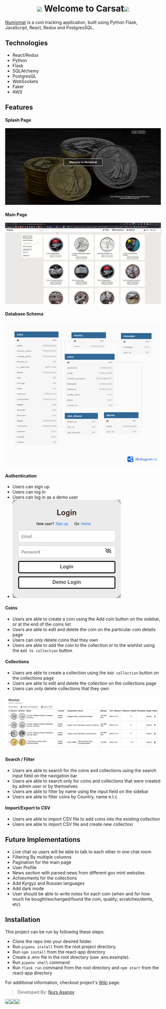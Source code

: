 <div align="center">
  <h1><img src="https://media.giphy.com/media/JWKu8gbMby8De/giphy.gif" width="25px">
  Welcome to Carsat<img src="https://media.giphy.com/media/JWKu8gbMby8De/giphy.gif" width="25px"></h1>
</div>

[Numizmat](https://carsat-emir.onrender.com/) is a coin tracking application, built using Python Flask, JavaScript, React, Redux and PostgresSQL.

## Technologies

- React/Redux
- Python
- Flask
- SQLAlchemy
- PostgresQL
- WebSockets
- Faker
- AWS

## Features

#### Splash Page

![db](https://github.com/nasanov/numizmat/blob/main/docs/splash.png)

#### Main Page

![db](https://github.com/nasanov/numizmat/blob/main/docs/Peek%202021-06-13%2017-48.gif)

#### Database Schema

![db](https://github.com/nasanov/numizmat/blob/main/docs/db3.png)

#### Authentication

- Users can sign up
- Users can log in
- Users can log in as a demo user
- ![db](https://github.com/nasanov/numizmat/blob/main/docs/login.png)

#### Coins

- Users are able to create a coin using the Add coin button on the sidebar, or at the end of the coins list
- Users are able to edit and delete the coin on the particular coin details page
- Users can only delete coins that they own
- Users are able to add the coin to the collection or to the wishlist using the `Add to collection` button

#### Collections

- Users are able to create a collection using the `Add collection` button on the collections page
- Users are able to edit and delete the collection on the collections page
- Users can only delete collections that they own

![db](https://github.com/nasanov/numizmat/blob/main/docs/wishlist.png)

#### Search / Filter

- Users are able to search for the coins and collections using the search input field on the navigation bar
- Users are able to search only for coins and collections that were created by admin user or by themselves
- Users are able to filter by name using the input field on the sidebar
- Users are able to filter coins by Country, name e.t.c

#### Import/Export to CSV

- Users are able to import CSV file to add coins into the existing collection
- Users are able to import CSV file and create new collection

## Future Implementations

- Live chat so users will be able to talk to each other in one chat room
- Filtering By multiple columns
- Pagination for the main page
- User Profile
- News section with parsed news from different gov mint websites
- Achievments for the collections
- Add Kyrgyz and Russian languages
- Add dark mode
- User should be able to write notes for each coin (when and for how much he bought/exchanged/found the coin, quality, scratches/dents, etc)

## Installation

This project can be run by following these steps:

- Clone the repo into your desired folder.
- Run `pipenv install` from the root project directory.
- Run `npm install` from the react-app directory
- Create a .env file in the root directory (use .env.example).
- Run `pipenv shell` command
- Run `flask run` command from the root directory and `npm start` from the react-app directory

For additional information, checkout project's [Wiki](https://github.com/nasanov/numizmat/wiki) page.

> Developed By: [Nurs Asanov](https://github.com/nasanov)

<img src="https://media.giphy.com/media/s9kqO10sLE9smNFM8V/giphy.gif"><img src="https://media.giphy.com/media/s9kqO10sLE9smNFM8V/giphy.gif"><img src="https://media.giphy.com/media/s9kqO10sLE9smNFM8V/giphy.gif">
